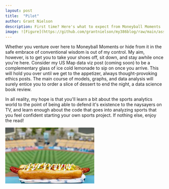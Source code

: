```yaml
---
layout: post
title:  "Pilot"
author: Grant Nielson
description: First time? Here's what to expect from Moneyball Moments
image: ![Figure](https://github.com/grantnielson/my386blog/raw/main/assets/images/hot_dog.jpeg)
---
```



Whether you venture over here to Moneyball Moments or hide from it in the safe embrace of conventional wisdom is out of my control. My aim, however, is to get you to take your shoes off, sit down, and stay awhile once you're here. Consider my US Map data viz post (coming soon) to be a complementary glass of ice cold lemonade to sip on once you arrive. This will hold you over until we get to the appetizer, always thought-provoking ethics posts. The main course of models, graphs, and data analysis will surely entice you to order a slice of dessert to end the night, a data science book review. 

In all reality, my hope is that you'll learn a bit about the sports analytics world to the point of being able to defend it's existence to the naysayers on TV, and learn enough about the code that goes into analyzing sports that you feel confident starting your own sports project. If nothing else, enjoy the read!

![Figure](https://github.com/grantnielson/my386blog/raw/main/assets/images/hot_dog.jpeg)
